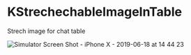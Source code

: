 # KStrechechableImageInTable
Strech image for chat table


![Simulator Screen Shot - iPhone X - 2019-06-18 at 14 44 23](https://user-images.githubusercontent.com/16478904/59673753-7947e480-91df-11e9-907b-e3a38771a722.png)
